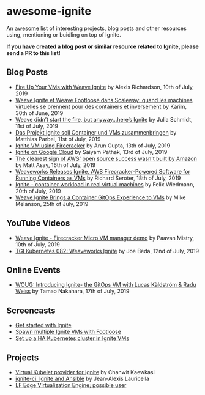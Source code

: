 # awesome-ignite

An [awesome](https://github.com/sindresorhus/awesome) list of interesting projects, blog posts and other resources
using, mentioning or buidling on top of Ignite.

**If you have created a blog post or similar resource related to Ignite, please send a PR to this list!**

## Blog Posts

- [Fire Up Your VMs with Weave Ignite](https://www.weave.works/blog/fire-up-your-vms-with-weave-ignite) by Alexis Richardson, 10th of July, 2019
- [Weave Ignite et Weave Footloose dans Scaleway: quand les machines virtuelles se prennent pour des containers et inversement](https://medium.com/@abenahmed1/weave-ignite-et-weave-footloose-dans-scaleway-quand-les-machines-virtuelles-se-prennent-pour-des-e28f5312a59f) by Karim, 30th of June, 2019
- [Weave didn’t start the fire, but anyway…here’s Ignite](https://devclass.com/2019/07/11/weave-didnt-start-the-fire-but-anyway-heres-ignite/) by Julia Schmidt, 11st of July, 2019
- [Das Projekt Ignite soll Container und VMs zusammenbringen](https://www.heise.de/developer/meldung/Das-Projekt-Ignite-soll-Container-und-VMs-zusammenbringen-4468075.html) by Matthias Parbel, 11st of July, 2019
- [Ignite VM using Firecracker](http://arun-gupta.github.io/ignite-firecracker/) by Arun Gupta, 13th of July, 2019
- [Ignite on Google Cloud](https://blog.kubernauts.io/ignite-on-google-cloud-5d5228a5ffec) by Saiyam Pathak, 13rd of July, 2019
- [The clearest sign of AWS' open source success wasn't built by Amazon](https://www.techrepublic.com/article/the-clearest-sign-of-aws-open-source-success-wasnt-built-by-amazon) by Matt Asay, 16th of July, 2019
- [Weaveworks Releases Ignite, AWS Firecracker-Powered Software for Running Containers as VMs](https://www.infoq.com/news/2019/07/weaveworks-ignite-firecracker) by Richard Seroter, 18th of July, 2019
- [Ignite - container workload in real virtual machines](https://felixwiedmann.de/ignite/) by Felix Wiedmann, 20th of July, 2019
- [Weave Ignite Brings a Container GitOps Experience to VMs](https://thenewstack.io/weave-ignite-brings-a-container-gitops-experience-to-vms/) by Mike Melanson, 25th of July, 2019

## YouTube Videos

- [Weave Ignite - Firecracker Micro VM manager demo](https://youtu.be/s_O75zt-oBg) by Paavan Mistry, 10th of July, 2019
- [TGI Kubernetes 082: Weaveworks Ignite](https://youtu.be/aq-wlslJ5MQ) by Joe Beda, 12nd of July, 2019

## Online Events

- [WOUG: Introducing Ignite- the GitOps VM with Lucas Käldström & Radu Weiss](https://www.meetup.com/Weave-User-Group/events/262973798/) by Tamao Nakahara, 17th of July, 2019

## Screencasts

- [Get started with Ignite](https://asciinema.org/a/252221)
- [Spawn multiple Ignite VMs with Footloose](https://asciinema.org/a/251272)
- [Set up a HA Kubernetes cluster in Ignite VMs](https://asciinema.org/a/252343)

## Projects

- [Virtual Kubelet provider for Ignite](https://github.com/chanwit/vkignite) by Chanwit Kaewkasi
- [ignite-ci: Ignite and Ansible](https://gitlab.com/neith00/ignite-ci) by Jean-Alexis Lauricella
- [LF Edge Virtualization Engine; possible user](https://github.com/lf-edge/eve/blob/master/docs/CONTAINERS.md)

